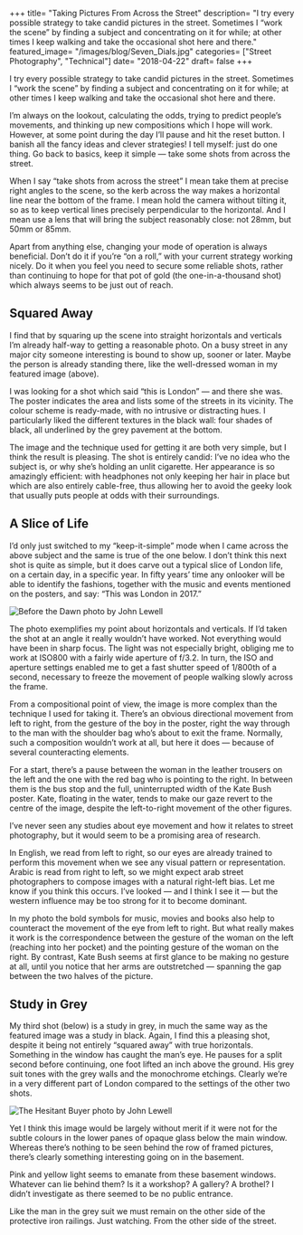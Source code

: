 +++
title= "Taking Pictures From Across the Street"
description= "I try every possible strategy to take candid pictures in the street. Sometimes I “work the scene” by finding a subject and concentrating on it for while; at other times I keep walking and take the occasional shot here and there."
featured_image= "/images/blog/Seven_Dials.jpg"
categories= ["Street Photography", "Technical"]
date= "2018-04-22"
draft= false
+++

I try every possible strategy to take candid pictures in the street. Sometimes I “work the scene” by finding a subject and concentrating on it for while; at other times I keep walking and take the occasional shot here and there.

I’m always on the lookout, calculating the odds, trying to predict people’s movements, and thinking up new compositions which I hope will work. However, at some point during the day I’ll pause and hit the reset button. I banish all the fancy ideas and clever strategies! I tell myself: just do one thing. Go back to basics, keep it simple — take some shots from across the street.

When I say “take shots from across the street” I mean take them at precise right angles to the scene, so the kerb across the way makes a horizontal line near the bottom of the frame. I mean hold the camera without tilting it, so as to keep vertical lines precisely perpendicular to the horizontal. And I mean use a lens that will bring the subject reasonably close: not 28mm, but 50mm or 85mm.

Apart from anything else, changing your mode of operation is always beneficial. Don’t do it if you’re “on a roll,” with your current strategy working nicely. Do it when you feel you need to secure some reliable shots, rather than continuing to hope for that pot of gold (the one-in-a-thousand shot) which always seems to be just out of reach.

## Squared Away

I find that by squaring up the scene into straight horizontals and verticals I’m already half-way to getting a reasonable photo. On a busy street in any major city someone interesting is bound to show up, sooner or later. Maybe the person is already standing there, like the well-dressed woman in my featured image (above).

I was looking for a shot which said “this is London” — and there she was. The poster indicates the area and lists some of the streets in its vicinity. The colour scheme is ready-made, with no intrusive or distracting hues. I particularly liked the different textures in the black wall: four shades of black, all underlined by the grey pavement at the bottom.

The image and the technique used for getting it are both very simple, but I think the result is pleasing. The shot is entirely candid: I’ve no idea who the subject is, or why she’s holding an unlit cigarette. Her appearance is so amazingly efficient: with headphones not only keeping her hair in place but which are also entirely cable-free, thus allowing her to avoid the geeky look that usually puts people at odds with their surroundings.

## A Slice of Life

I’d only just switched to my “keep-it-simple” mode when I came across the above subject and the same is true of the one below. I don’t think this next shot is quite as simple, but it does carve out a typical slice of London life, on a certain day, in a specific year. In fifty years’ time any onlooker will be able to identify the fashions, together with the music and events mentioned on the posters, and say: “This was London in 2017.”

<img class="lazyload" data-src="/images/blog/Before_the_Dawn.jpg" alt="Before the Dawn photo by John Lewell">

The photo exemplifies my point about horizontals and verticals. If I’d taken the shot at an angle it really wouldn’t have worked. Not everything would have been in sharp focus. The light was not especially bright, obliging me to work at ISO800 with a fairly wide aperture of f/3.2. In turn, the ISO and aperture settings enabled me to get a fast shutter speed of 1/800th of a second, necessary to freeze the movement of people walking slowly across the frame.

From a compositional point of view, the image is more complex than the technique I used for taking it. There’s an obvious directional movement from left to right, from the gesture of the boy in the poster, right the way through to the man with the shoulder bag who’s about to exit the frame. Normally, such a composition wouldn’t work at all, but here it does — because of several counteracting elements.

For a start, there’s a pause between the woman in the leather trousers on the left and the one with the red bag who is pointing to the right. In between them is the bus stop and the full, uninterrupted width of the Kate Bush poster. Kate, floating in the water, tends to make our gaze revert to the centre of the image, despite the left-to-right movement of the other figures.

I’ve never seen any studies about eye movement and how it relates to street photography, but it would seem to be a promising area of research.

In English, we read from left to right, so our eyes are already trained to perform this movement when we see any visual pattern or representation. Arabic is read from right to left, so we might expect arab street photographers to compose images with a natural right-left bias. Let me know if you think this occurs. I’ve looked — and I think I see it — but the western influence may be too strong for it to become dominant.

In my photo the bold symbols for music, movies and books also help to counteract the movement of the eye from left to right. But what really makes it work is the correspondence between the gesture of the woman on the left (reaching into her pocket) and the pointing gesture of the woman on the right. By contrast, Kate Bush seems at first glance to be making no gesture at all, until you notice that her arms are outstretched — spanning the gap between the two halves of the picture.

## Study in Grey

My third shot (below) is a study in grey, in much the same way as the featured image was a study in black. Again, I find this a pleasing shot, despite it being not entirely “squared away” with true horizontals. Something in the window has caught the man’s eye. He pauses for a split second before continuing, one foot lifted an inch above the ground. His grey suit tones with the grey walls and the monochrome etchings. Clearly we’re in a very different part of London compared to the settings of the other two shots.

<img class="lazyload" data-src="/images/blog/The_Hesitant_Buyer.jpg" alt="The Hesitant Buyer photo by John Lewell">

Yet I think this image would be largely without merit if it were not for the subtle colours in the lower panes of opaque glass below the main window. Whereas there’s nothing to be seen behind the row of framed pictures, there’s clearly something interesting going on in the basement.

Pink and yellow light seems to emanate from these basement windows. Whatever can lie behind them? Is it a workshop? A gallery? A brothel? I didn’t investigate as there seemed to be no public entrance.

Like the man in the grey suit we must remain on the other side of the protective iron railings. Just watching. From the other side of the street.
